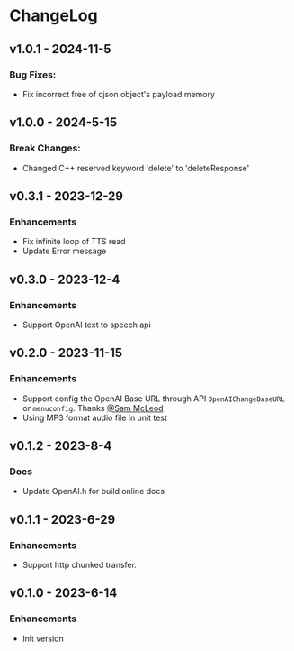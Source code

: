 # ChangeLog

## v1.0.1 - 2024-11-5

### Bug Fixes:

* Fix incorrect free of cjson object's payload memory

## v1.0.0 - 2024-5-15

### Break Changes:

* Changed C++ reserved keyword 'delete' to 'deleteResponse'

## v0.3.1 - 2023-12-29

### Enhancements

* Fix infinite loop of TTS read
* Update Error message

## v0.3.0 - 2023-12-4

### Enhancements

* Support OpenAI text to speech api

## v0.2.0 - 2023-11-15

### Enhancements

* Support config the OpenAI Base URL through API `OpenAIChangeBaseURL` or `menuconfig`. Thanks [@Sam McLeod](https://github.com/sammcj)
* Using MP3 format audio file in unit test

## v0.1.2 - 2023-8-4

### Docs

* Update OpenAI.h for build online docs

## v0.1.1 - 2023-6-29

### Enhancements

* Support http chunked transfer.

## v0.1.0 - 2023-6-14

### Enhancements

* Init version